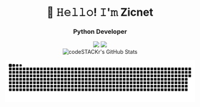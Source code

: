 <h1 align="center">👋 𝙷𝚎𝚕𝚕𝚘! 𝙸'𝚖 Zicnet </h1>

<h3 align="center">Python Developer</h3>
<p align="center">
 <a href="https://www.youtube.com/channel/UCNrRkCTcOGKAvg45I-hX-3g"><img src="https://img.shields.io/badge/-YouTube-red?style=flat&logo=YouTube&logoColor=white"/></a>
 <a href="https://tlgg.ru/Zicnet"><img src="https://img.shields.io/badge/-Telegram-blue?style=flat&logo=Telegram&logoColor=white" /></a>
 <br>
 <img alt="codeSTACKr's GitHub Stats" src="https://komarev.com/ghpvc/?username=your-github-Zicnet&color=green" />
</p>

<p align="center">
<img width="600" src="assets/github-snake.svg" alt="snake"/>
</p>

